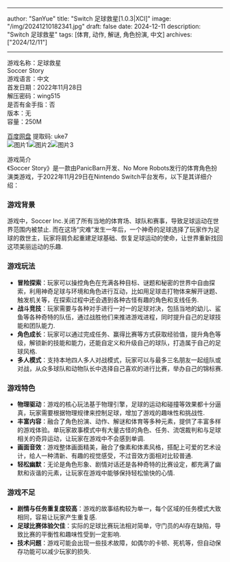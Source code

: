 
---
author: "SanYue"
title: "Switch 足球救星[1.0.3|XCI]"
image: "/img/20241210182341.jpg"
draft: false
date: 2024-12-11
description: "Switch 足球救星"
tags: [体育, 动作, 解谜, 角色扮演, 中文]
archives: ["2024/12/11"]

---

游戏名称：足球救星   
Soccer Story    
游戏语言：中文  
首发日期：2022年11月28日  
解压密码：wing515  
是否有金手指：否  
版本：无   
容量：250M

[百度网盘](https://pan.baidu.com/s/1C8nZB9LBM--bubR7Ci_a7w) 提取码: uke7  
![图片1](/img/9bfc8b.jpg)![图片2](/img/dc757a.jpg)![图片3](/img/7b9887.jpg)  

游戏简介  
《Soccer Story》是一款由PanicBarn开发、No More Robots发行的体育角色扮演类游戏，于2022年11月29日在Nintendo Switch平台发布，以下是其详细介绍：

### 游戏背景
游戏中，Soccer Inc.关闭了所有当地的体育场、球队和赛事，导致足球运动在世界范围内被禁止. 而在这场“灾难”发生一年后，一个神奇的足球选择了玩家作为足球的救世主，玩家将肩负起重建足球基础、恢复足球运动的使命，让世界重新找回这项美丽运动的乐趣.

### 游戏玩法
- **冒险探索**：玩家可以操控角色在充满各种目标、谜题和秘密的世界中自由探索，利用神奇足球与环境和角色进行互动，比如用足球击打物体来解开谜题、触发机关等，在探索过程中还会遇到各种古怪有趣的角色和支线任务.
- **战斗竞技**：玩家需要与各种对手进行一对一的足球对决，包括当地的幼儿、鲨鱼等各种奇特的队伍，通过战胜他们来推进游戏进程，同时提升自己的足球技能和团队能力.
- **角色成长**：玩家可以通过完成任务、赢得比赛等方式获取经验值，提升角色等级，解锁新的技能和能力，还能自定义和升级自己的球队，打造属于自己的足球风格.
- **多人模式**：支持本地四人多人对战模式，玩家可以与最多三名朋友一起组队或对战，从众多球队和动物队长中选择自己喜欢的进行比赛，举办自己的锦标赛.

### 游戏特色
- **物理驱动**：游戏的核心玩法基于物理引擎，足球的运动和碰撞等效果都十分逼真，玩家需要根据物理规律来控制足球，增加了游戏的趣味性和挑战性.
- **丰富内容**：融合了角色扮演、动作、解谜和体育等多种元素，提供了丰富多样的游戏体验。单玩家故事模式中有大量古怪的角色、任务、流氓裁判和与足球相关的奇异运动，让玩家在游戏中不会感到单调.
- **画面音效**：游戏整体画面精美，融合了像素和体素风格，搭配上可爱的艺术设计，给人一种清新、有趣的视觉感受，不过音效方面相对比较普通.
- **轻松幽默**：无论是角色形象、剧情对话还是各种奇特的比赛设定，都充满了幽默和诙谐的元素，让玩家在游戏中能够保持轻松愉快的心情.

### 游戏不足
- **剧情与任务重复度较高**：游戏的故事结构较为单一，每个区域的任务模式大致相同，容易让玩家产生重复感.
- **足球比赛体验欠佳**：实际的足球比赛玩法相对简单，守门员的AI存在缺陷，导致比赛的平衡性和趣味性受到一定影响.
- **技术问题**：游戏可能会出现一些技术故障，如偶尔的卡顿、死机等，但自动保存功能可以减少玩家的损失.
 
